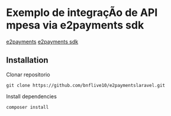 # Exemplo de integraçÃo de API mpesa via e2payments sdk

[e2payments](https://e2payments.explicador.co.mz)
[e2payments sdk](https://github.com/Explicador/e2Payments-php-sdk)

## Installation

Clonar repositorio
```
git clone https://github.com/bnflive10/e2paymentslaravel.git
```

Install dependencies
```
composer install
```
